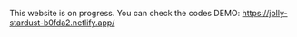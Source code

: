 This website is on progress. You can check the codes
DEMO: https://jolly-stardust-b0fda2.netlify.app/
